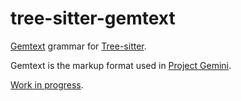 # tree-sitter-gemtext

[Gemtext](https://geminiprotocol.net/docs/gemtext.gmi) grammar for [Tree-sitter](https://tree-sitter.github.io/tree-sitter/).

Gemtext is the markup format used in [Project Gemini](https://geminiprotocol.net/).

[Work in progress](https://github.com/nvim-treesitter/nvim-treesitter/issues/2282#issuecomment-1732372719).
